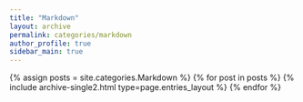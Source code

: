 ```yaml
---
title: "Markdown"
layout: archive
permalink: categories/markdown
author_profile: true
sidebar_main: true
---
```



{% assign posts = site.categories.Markdown %}
{% for post in posts %} {% include archive-single2.html type=page.entries_layout %} {% endfor %}

